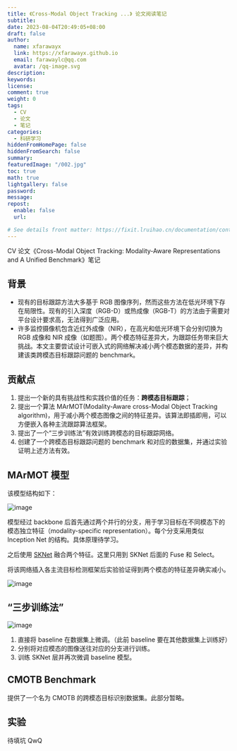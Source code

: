```yaml
---
title: 《Cross-Modal Object Tracking ...》 论文阅读笔记
subtitle:
date: 2023-08-04T20:49:05+08:00
draft: false
author:
  name: xfarawayx
  link: https://xfarawayx.github.io
  email: farawaylc@qq.com
  avatar: /qq-image.svg
description:
keywords:
license:
comment: true
weight: 0
tags:
  - CV
  - 论文
  - 笔记
categories:
  - 科研学习
hiddenFromHomePage: false
hiddenFromSearch: false
summary:
featuredImage: "/002.jpg"
toc: true
math: true
lightgallery: false
password:
message:
repost:
  enable: false
  url:

# See details front matter: https://fixit.lruihao.cn/documentation/content-management/introduction/#front-matter
---
```


CV 论文《Cross-Modal Object Tracking: Modality-Aware Representations and A Unified Benchmark》笔记

<!--more-->

## 背景

+ 现有的目标跟踪方法大多基于 RGB 图像序列，然而这些方法在低光环境下存在局限性。现有的引入深度（RGB-D）或热成像（RGB-T）的方法由于需要对平台设计要求高，无法得到广泛应用。
+ 许多监控摄像机包含近红外成像（NIR），在高光和低光环境下会分别切换为 RGB 成像和 NIR 成像（如题图）。两个模态特征差异大，为跟踪任务带来巨大挑战。本文主要尝试设计可嵌入式的网络解决减小两个模态数据的差异，并构建该类跨模态目标跟踪问题的 benchmark。

## 贡献点

1. 提出一个新的具有挑战性和实践价值的任务：**跨模态目标跟踪**；
2. 提出一个算法 MArMOT(Modality-Aware cross-Modal Object Tracking algorithm)，用于减小两个模态图像之间的特征差异。该算法即插即用，可以方便嵌入各种主流跟踪算法框架。
3. 提出了一个“三步训练法”有效训练跨模态的目标跟踪网络。
4. 创建了一个跨模态目标跟踪问题的 benchmark 和对应的数据集，并通过实验证明上述方法有效。

## MArMOT 模型

该模型结构如下：

![image](/002/02.jpg)

模型经过 backbone 后首先通过两个并行的分支，用于学习目标在不同模态下的模态独立特征（modality-specific representation）。每个分支采用类似 Inception Net 的结构。具体原理待学习。

之后使用 [SKNet](https://zhuanlan.zhihu.com/p/589953099) 融合两个特征。这里只用到 SKNet 后面的 Fuse 和 Select。

将该网络插入各主流目标检测框架后实验验证得到两个模态的特征差异确实减小。

![image](/002/03.jpg)

## “三步训练法”

![image](/002/04.jpg)

1. 直接将 baseline 在数据集上微调。（此前 baseline 要在其他数据集上训练好）
2. 分别将对应模态的图像送往对应的分支进行训练。
3. 训练 SKNet 层并再次微调 baseline 模型。

## CMOTB Benchmark

提供了一个名为 CMOTB 的跨模态目标识别数据集。此部分暂略。

## 实验

待填坑 QwQ